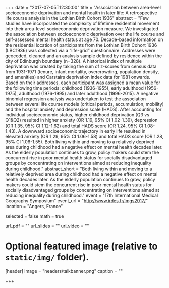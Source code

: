 +++
date = "2017-07-05T12:30:00"
title = "Association between area-level socioeconomic deprivation and mental health in later life: A retrospective life course analysis in the Lothian Birth Cohort 1936"
abstract = "Few studies have incorporated the complexity of lifetime residential movement into their area-level socioeconomic deprivation measure. We investigated the association between socioeconomic deprivation over the life course and self-assessed mental health status at age 70. Decade-based information on the residential location of participants from the Lothian Birth Cohort 1936 (LBC1936) was collected via a “life-grid” questionnaire. Addresses were geocoded, cleaned and an analysis sample defined by residence within the city of Edinburgh boundary (n=328). A historical index of multiple deprivation was created by taking the sum of z-scores from census data from 1931-1971 (tenure, infant mortality, overcrowding, population density, and amenities) and Carstairs deprivation index data for 1981 onwards. Based on their addresses, each participant was assigned a mean value for the following time periods: childhood (1936-1955), early adulthood (1956-1975), adulthood (1976-1995) and later adulthood (1996-2015). A negative binomial regression analysis was undertaken to test the association between several life course models (critical periods, accumulation, mobility) and the hospital anxiety and depression scale (HADS). After accounting for individual socioeconomic status, higher childhood deprivation (Q3 vs Q1&Q2) resulted in higher anxiety (OR 1.19, 95% CI 1.02-1.39), depression (OR 1.35, 95% CI 1.12-1.62) and total HADS score (OR 1.24, 95% CI 1.08-1.43). A downward socioeconomic trajectory in early life resulted in elevated anxiety (OR 1.29, 95% CI 1.06-1.58) and total HADS score (OR 1.28, 95% CI 1.06-1.55). Both living within and moving to a relatively deprived area during childhood had a negative effect on mental health decades later. As the elderly population continues to grow, policy makers could stem the concurrent rise in poor mental health status for socially disadvantaged groups by concentrating on interventions aimed at reducing inequality during childhood."
abstract_short = "Both living within and moving to a relatively deprived area during childhood had a negative effect on mental health decades later. As the elderly population continues to grow, policy makers could stem the concurrent rise in poor mental health status for socially disadvantaged groups by concentrating on interventions aimed at reducing inequality during childhood."
event = "17th International Medical Geography Symposium"
event_url = "http://www.irdes.fr/imgs2017/"
location = "Angers, France"

selected = false
math = true

url_pdf = ""
url_slides = ""
url_video = ""

# Optional featured image (relative to `static/img/` folder).
[header]
image = "headers/talkbanner.png"
caption = ""

+++
